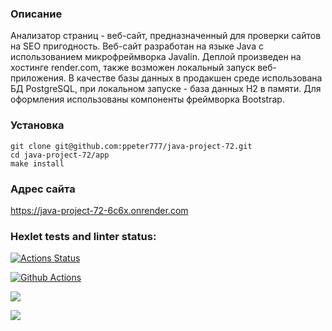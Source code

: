 ### Описание
Анализатор страниц - веб-сайт, предназначенный для проверки сайтов на SEO пригодность. Веб-сайт разработан на языке Java с использованием микрофреймворка Javalin. Деплой произведен на хостинге render.com, также возможен локальный запуск веб-приложения. В качестве базы данных в продакшен среде использована БД PostgreSQL, при локальном запуске - база данных H2 в памяти. Для оформления использованы компоненты фреймворка Bootstrap.

### Установка

    git clone git@github.com:ppeter777/java-project-72.git
    cd java-project-72/app
    make install

### Адрес сайта
https://java-project-72-6c6x.onrender.com

### Hexlet tests and linter status:
[![Actions Status](https://github.com/ppeter777/java-project-72/actions/workflows/hexlet-check.yml/badge.svg)](https://github.com/ppeter777/java-project-72/actions)

[![Github Actions](https://github.com/ppeter777/java-project-72/actions/workflows/my_workflow.yml/badge.svg)](https://github.com/ppeter777/java-project-72/actions/workflows/my_workflow.yml)

<a href="https://codeclimate.com/github/ppeter777/java-project-72/maintainability"><img src="https://api.codeclimate.com/v1/badges/ddadaeaa321242c5cfa6/maintainability" /></a>

<a href="https://codeclimate.com/github/ppeter777/java-project-72/test_coverage"><img src="https://api.codeclimate.com/v1/badges/ddadaeaa321242c5cfa6/test_coverage" /></a>


